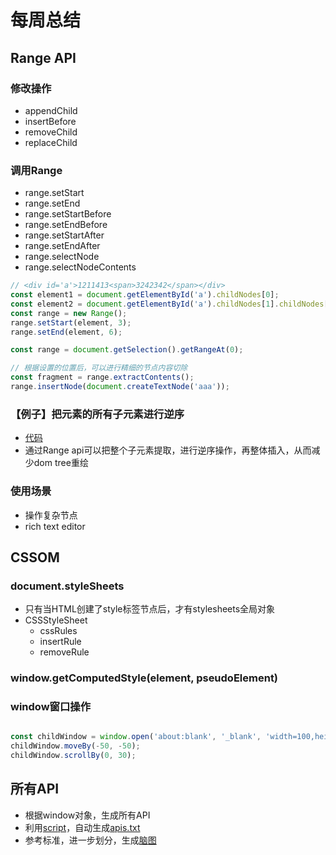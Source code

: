 # 每周总结

## Range API

### 修改操作

- appendChild
- insertBefore
- removeChild
- replaceChild

### 调用Range

- range.setStart
- range.setEnd
- range.setStartBefore
- range.setEndBefore
- range.setStartAfter
- range.setEndAfter
- range.selectNode
- range.selectNodeContents

````javascript
// <div id='a'>1211413<span>3242342</span></div>
const element1 = document.getElementById('a').childNodes[0];
const element2 = document.getElementById('a').childNodes[1].childNodes[0];
const range = new Range();
range.setStart(element, 3);
range.setEnd(element, 6);

const range = document.getSelection().getRangeAt(0);

// 根据设置的位置后，可以进行精细的节点内容切除
const fragment = range.extractContents();
range.insertNode(document.createTextNode('aaa'));

````

### 【例子】把元素的所有子元素进行逆序

- [代码](./reverse.html)
- 通过Range api可以把整个子元素提取，进行逆序操作，再整体插入，从而减少dom tree重绘

### 使用场景

- 操作复杂节点
- rich text editor

## CSSOM

### document.styleSheets

- 只有当HTML创建了style标签节点后，才有stylesheets全局对象
- CSSStyleSheet
  - cssRules
  - insertRule
  - removeRule

### window.getComputedStyle(element, pseudoElement)

### window窗口操作

````javascript

const childWindow = window.open('about:blank', '_blank', 'width=100,height=100,left=100,top=100');
childWindow.moveBy(-50, -50);
childWindow.scrollBy(0, 30);
````

## 所有API

- 根据window对象，生成所有API
- 利用[script](./apis.html)，自动生成[apis.txt](./apis.txt)
- 参考标准，进一步划分，生成[脑图](./apis.xmind)

